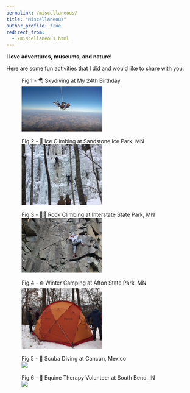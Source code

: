 ```yaml
---
permalink: /miscellaneous/
title: "Miscellaneous"
author_profile: true
redirect_from: 
  - /miscellaneous.html
---
```


**I love adventures, museums, and nature!**

Here are some fun activities that I did and would like to share with you: 

<figure>
  <figcaption> Fig.1 - 🪂 Skydiving at My 24th Birthday </figcaption>
  <img src="/images/sky_diving.jpg" style="width:50%" class="center"/>
</figure>

<figure>
  <figcaption> Fig.2 - 🧊 Ice Climbing at Sandstone Ice Park, MN </figcaption>
  <img src="/images/ice_climbing.jpg" style="width:50%" class="center"/>
</figure>

<figure>
  <figcaption> Fig.3 - 🧗‍♀️ Rock Climbing at Interstate State Park, MN </figcaption>  
  <img src="/images/RockClimbing.jpg" style="width:50%" class="center"/>
</figure>

<figure>
  <figcaption> Fig.4 - ❄️ Winter Camping at Afton State Park, MN </figcaption>
  <img src="/images/winter_camping.jpg" style="width:50%" class="center"/>
</figure>

<figure>
  <figcaption> Fig.5 - 🤿 Scuba Diving at Cancun, Mexico </figcaption>
  <img src="/images/Scuba_Diving.JPG" style="width:50%" class="center"/>
</figure>

<figure>
  <figcaption> Fig.6 - 🐎 Equine Therapy Volunteer at South Bend, IN </figcaption>
  <img src="/images/horse.png" style="width:50%" class="center"/>
</figure>



